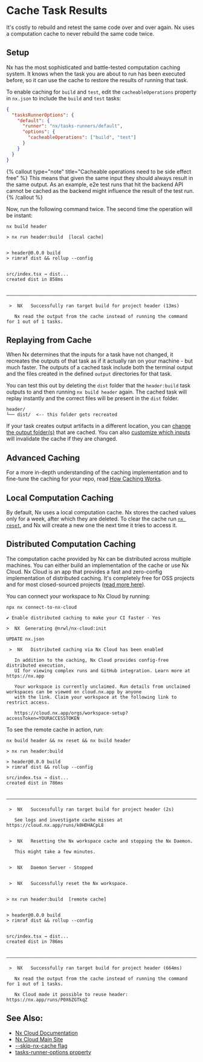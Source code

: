 # Cache Task Results

It's costly to rebuild and retest the same code over and over again. Nx uses a computation cache to never rebuild the
same code twice.

## Setup

Nx has the most sophisticated and battle-tested computation caching system. It knows when the task you are
about to run has been executed before, so it can use the cache to restore the results of running that task.

To enable caching for `build` and `test`, edit the `cacheableOperations` property in `nx.json` to include the `build` and `test` tasks:

```json {% fileName="nx.json" %}
{
  "tasksRunnerOptions": {
    "default": {
      "runner": "nx/tasks-runners/default",
      "options": {
        "cacheableOperations": ["build", "test"]
      }
    }
  }
}
```

{% callout type="note" title="Cacheable operations need to be side effect free" %}
This means that given the same input they should always result in
the same output. As an example, e2e test runs that hit the backend API cannot be cached as the backend might influence
the result of the test run.
{% /callout %}

Now, run the following command twice. The second time the operation will be instant:

```shell
nx build header
```

```{% command="nx build header"%}
> nx run header:build  [local cache]


> header@0.0.0 build
> rimraf dist && rollup --config


src/index.tsx → dist...
created dist in 858ms

 —————————————————————————————————————————————————————————————————————————————————————————————————————————————————————————

 >  NX   Successfully ran target build for project header (13ms)

   Nx read the output from the cache instead of running the command for 1 out of 1 tasks.
```

## Replaying from Cache

When Nx determines that the inputs for a task have not changed, it recreates the outputs of that task as if it actually ran on your machine - but much faster. The outputs of a cached task include both the terminal output and the files created in the defined `output` directories for that task.

You can test this out by deleting the `dist` folder that the `header:build` task outputs to and then running `nx build header` again. The cached task will replay instantly and the correct files will be present in the `dist` folder.

```treeview
header/
└── dist/  <-- this folder gets recreated
```

If your task creates output artifacts in a different location, you can [change the output folder(s)](/reference/project-configuration#outputs) that are cached. You can also [customize which inputs](/more-concepts/customizing-inputs) will invalidate the cache if they are changed.

## Advanced Caching

For a more in-depth understanding of the caching implementation and to fine-tune the caching for your repo, read [How Caching Works](/concepts/how-caching-works).

## Local Computation Caching

By default, Nx uses a local computation cache. Nx stores the cached values only for a week, after which they
are deleted. To clear the cache run [`nx reset`](/nx/reset), and Nx will create a new one the next time it tries to access it.

## Distributed Computation Caching

The computation cache provided by Nx can be distributed across multiple machines. You can either build an implementation
of the cache or use Nx Cloud. Nx Cloud is an app that provides a fast and zero-config implementation of distributed
caching. It's completely free for OSS projects and for most closed-sourced
projects ([read more here](https://dev.to/nrwl/more-time-saved-for-free-with-nx-cloud-4a2j)).

You can connect your workspace to Nx Cloud by running:

```shell
npx nx connect-to-nx-cloud
```

```{% command="npx nx connect-to-nx-cloud"%}
✔ Enable distributed caching to make your CI faster · Yes

>  NX  Generating @nrwl/nx-cloud:init

UPDATE nx.json

 >  NX   Distributed caching via Nx Cloud has been enabled

   In addition to the caching, Nx Cloud provides config-free distributed execution,
   UI for viewing complex runs and GitHub integration. Learn more at https://nx.app

   Your workspace is currently unclaimed. Run details from unclaimed workspaces can be viewed on cloud.nx.app by anyone
   with the link. Claim your workspace at the following link to restrict access.

   https://cloud.nx.app/orgs/workspace-setup?accessToken=YOURACCESSTOKEN
```

To see the remote cache in action, run:

```shell
nx build header && nx reset && nx build header
```

```{% command="nx build header && nx reset && nx build header"%}
> nx run header:build

> header@0.0.0 build
> rimraf dist && rollup --config

src/index.tsx → dist...
created dist in 786ms

 —————————————————————————————————————————————————————————————————————————————————————————————————————————————————————————

 >  NX   Successfully ran target build for project header (2s)

   See logs and investigate cache misses at https://cloud.nx.app/runs/k0HDHACpL8


 >  NX   Resetting the Nx workspace cache and stopping the Nx Daemon.

   This might take a few minutes.


 >  NX   Daemon Server - Stopped


 >  NX   Successfully reset the Nx workspace.


> nx run header:build  [remote cache]


> header@0.0.0 build
> rimraf dist && rollup --config


src/index.tsx → dist...
created dist in 786ms

 —————————————————————————————————————————————————————————————————————————————————————————————————————————————————————————

 >  NX   Successfully ran target build for project header (664ms)

   Nx read the output from the cache instead of running the command for 1 out of 1 tasks.

   Nx Cloud made it possible to reuse header: https://nx.app/runs/P0X6ZGTkqZ
```

## See Also:

- [Nx Cloud Documentation](/nx-cloud/intro/what-is-nx-cloud)
- [Nx Cloud Main Site](https://nx.app)
- [--skip-nx-cache flag](/nx/affected#skip-nx-cache)
- [tasks-runner-options property](/reference/nx-json#tasks-runner-options)
